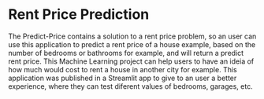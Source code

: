 # Rent Price Prediction

The Predict-Price contains a solution to a rent price problem, so an user can use this application to predict a rent price of a house example, based on the number of bedrooms or bathrooms for example, and will return a predict rent price. This Machine Learning project can help users to have an ideia of how much would cost to rent a house in another city for example.
This application was published in a Streamlit app to give to an user a better experience, where they can test diferent values of bedrooms, garages, etc.
